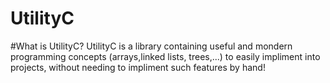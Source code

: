 # UtilityC

#What is UtilityC?
UtilityC is a library containing useful and mondern programming concepts (arrays,linked lists, trees,...) to easily impliment into projects, without needing to impliment such features by hand!
